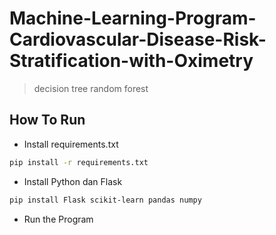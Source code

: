 # Machine-Learning-Program-Cardiovascular-Disease-Risk-Stratification-with-Oximetry
>decision tree random forest 

## How To Run
- Install requirements.txt
```sh
pip install -r requirements.txt
```
- Install Python dan Flask
```sh
pip install Flask scikit-learn pandas numpy
 ```
- Run the Program